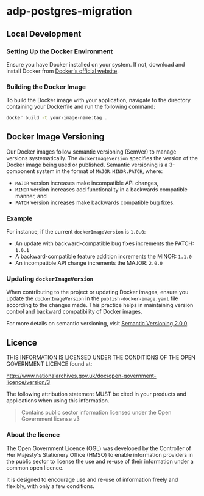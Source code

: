 # adp-postgres-migration


## Local Development

### Setting Up the Docker Environment

Ensure you have Docker installed on your system. If not, download and install Docker from [Docker's official website](https://www.docker.com/get-started).

### Building the Docker Image

To build the Docker image with your application, navigate to the directory containing your Dockerfile and run the following command:

```bash
docker build -t your-image-name:tag .
```

## Docker Image Versioning

Our Docker images follow semantic versioning (SemVer) to manage versions systematically. The `dockerImageVersion` specifies the version of the Docker image being used or published. Semantic versioning is a 3-component system in the format of `MAJOR.MINOR.PATCH`, where:

- `MAJOR` version increases make incompatible API changes,
- `MINOR` version increases add functionality in a backwards compatible manner, and
- `PATCH` version increases make backwards compatible bug fixes.

### Example

For instance, if the current `dockerImageVersion` is `1.0.0`:

- An update with backward-compatible bug fixes increments the PATCH: `1.0.1`
- A backward-compatible feature addition increments the MINOR: `1.1.0`
- An incompatible API change increments the MAJOR: `2.0.0`

### Updating `dockerImageVersion`

When contributing to the project or updating Docker images, ensure you update the `dockerImageVersion` in the `publish-docker-image.yaml` file according to the changes made. This practice helps in maintaining version control and backward compatibility of Docker images.

For more details on semantic versioning, visit [Semantic Versioning 2.0.0](https://semver.org/).

## Licence

THIS INFORMATION IS LICENSED UNDER THE CONDITIONS OF THE OPEN GOVERNMENT LICENCE found at:

<http://www.nationalarchives.gov.uk/doc/open-government-licence/version/3>

The following attribution statement MUST be cited in your products and applications when using this information.

> Contains public sector information licensed under the Open Government license v3

### About the licence

The Open Government Licence (OGL) was developed by the Controller of Her Majesty's Stationery Office (HMSO) to enable information providers in the public sector to license the use and re-use of their information under a common open licence.

It is designed to encourage use and re-use of information freely and flexibly, with only a few conditions.
